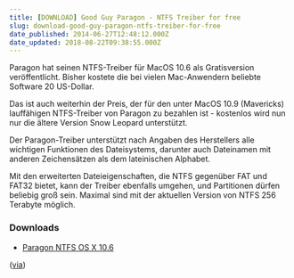 ```yaml
---
title: [DOWNLOAD] Good Guy Paragon - NTFS Treiber for free
slug: download-good-guy-paragon-ntfs-treiber-for-free
date_published: 2014-06-27T12:48:12.000Z
date_updated: 2018-08-22T09:38:55.000Z
---
```


Paragon hat seinen NTFS-Treiber für MacOS 10.6 als Gratisversion veröffentlicht. Bisher kostete die bei vielen Mac-Anwendern beliebte Software 20 US-Dollar. 

Das ist auch weiterhin der Preis, der für den unter MacOS 10.9 (Mavericks) lauffähigen NTFS-Treiber von Paragon zu bezahlen ist - kostenlos wird nun nur die ältere Version Snow Leopard unterstützt.

Der Paragon-Treiber unterstützt nach Angaben des Herstellers alle wichtigen Funktionen des Dateisystems, darunter auch Dateinamen mit anderen Zeichensätzen als dem lateinischen Alphabet.

Mit den erweiterten Dateieigenschaften, die NTFS gegenüber FAT und FAT32 bietet, kann der Treiber ebenfalls umgehen, und Partitionen dürfen beliebig groß sein. Maximal sind mit der aktuellen Version von NTFS 256 Terabyte möglich.

### Downloads

- [Paragon NTFS OS X 10.6](http://www.paragon-software.com/home/ntfs-mac-snow-leopard/index.html)

([via](http://www.golem.de/news/snow-leopard-paragons-ntfs-treiber-fuer-macos-10-6-jetzt-kostenlos-1406-107515.html))
